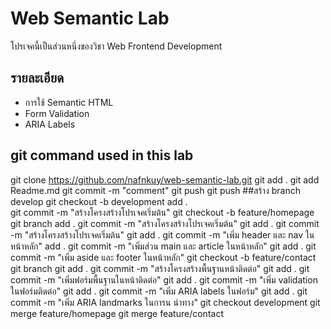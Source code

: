 # Web Semantic Lab
โปรเจคนี้เป็นส่วนหนึ่งของวิชา Web Frontend Development
## รายละเอียด
- การใช้ Semantic HTML
- Form Validation
- ARIA Labels
## git command used in this lab
git clone https://github.com/nafnkuy/web-semantic-lab.git
git add . 
git add Readme.md
git commit -m "comment"
git push
git push
##สร้าง branch develop
git checkout -b  development 
add .   
git commit -m "สร้างโครงสร้างโปรเจคเริ่มต้น"
git checkout -b  feature/homepage
git branch
add .
git commit -m "สร้างโครงสร้างโปรเจคเริ่มต้น" 
git add . 
git commit -m "สร้างโครงสร้างโปรเจคเริ่มต้น"
git add .
git commit -m "เพิ่ม header และ nav ในหน้าหลัก"
add . 
git commit -m "เพิ่มส่วน main และ article ในหน้าหลัก"
git add .
git commit -m  "เพิ่ม aside และ footer ในหน้าหลัก"
git checkout -b feature/contact
git branch
git add .
git commit -m "สร้างโครงสร้างพื้นฐานหน้าติดต่อ"
git add .
git commit -m "เพิ่มฟอร์มพื้นฐานในหน้าติดต่อ"
git add .
git commit -m "เพิ่ม validation ในฟอร์มติดต่อ"
git add .
git commit -m "เพิ่ม ARIA labels ในฟอร์ม"
git add .
git commit -m "เพิ่ม ARIA landmarks ในการน นําทาง"
git checkout development
git merge feature/homepage
git merge  feature/contact